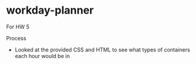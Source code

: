 # workday-planner

For HW 5

Process

- Looked at the provided CSS and HTML to see what types of containers each hour would be in
